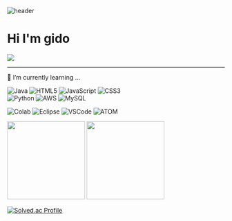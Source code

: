 ![header](https://capsule-render.vercel.app/api?type=wave&color=c0d6e4&text=Hello!World!&fontColor=CDA56D)
<br>
<h1>Hi I'm gido</h1>

<a href="https://hits.seeyoufarm.com"><img src="https://hits.seeyoufarm.com/api/count/incr/badge.svg?url=https%3A%2F%2Fgithub.com%2Fgidopa&count_bg=%2379C83D&title_bg=%23555555&icon=java.svg&icon_color=%23E7E7E7&title=hits&edge_flat=false"/></a>

<hr>

🌱 I’m currently learning ...
<div>
	
![Java](https://img.shields.io/badge/java-%23ED8B00.svg?style=for-the-badge&logo=java&logoColor=white)
	![HTML5](https://img.shields.io/badge/html5-%23E34F26.svg?style=for-the-badge&logo=html5&logoColor=white)
 	![JavaScript](https://img.shields.io/badge/javascript-%23323330.svg?style=for-the-badge&logo=javascript&logoColor=%23F7DF1E)
  	![CSS3](https://img.shields.io/badge/css3-%231572B6.svg?style=for-the-badge&logo=css3&logoColor=white)
<br>
 ![Python](https://img.shields.io/badge/python-3670A0?style=for-the-badge&logo=python&logoColor=ffdd54)
 ![AWS](https://img.shields.io/badge/AWS-%23FF9900.svg?style=for-the-badge&logo=amazon-aws&logoColor=white)
![MySQL](https://img.shields.io/badge/mysql-%2300f.svg?style=for-the-badge&logo=mysql&logoColor=white)
</div>
<p>
	
![Colab](https://img.shields.io/badge/Colab-F9AB00?style=for-the-badge&logo=googlecolab&color=525252)
![Eclipse](https://img.shields.io/badge/Eclipse-2C2255?style=for-the-badge&logo=eclipse&logoColor=white)
![VSCode](https://img.shields.io/badge/Visual_Studio_Code-0078D4?style=for-the-badge&logo=visual%20studio%20code&logoColor=white)
![ATOM](https://img.shields.io/badge/Atom-66595C?style=for-the-badge&logo=Atom&logoColor=white)
</p>

<p>
  <img height="180em" src="https://github-readme-stats.vercel.app/api?username=gidopa&show_icons=true&include_all_commits=true&bg_color=30,e96443,904e95&title_color=fff&text_color=fff">
  <img height="180em" src="https://github-readme-stats.vercel.app/api/top-langs/?username=gidopa&layout=compact&bg_color=30,e96443,904e95&title_color=fff&text_color=fff">
</p>

 
[![Solved.ac Profile](http://mazassumnida.wtf/api/generate_badge?boj=jdm2131)](https://solved.ac/jdm2131)

<!--
**gidopa/gidopa** is a ✨ _special_ ✨ repository because its `README.md` (this file) appears on your GitHub profile.

Here are some ideas to get you started:

- 🔭 I’m currently working on ...
- 🌱 I’m currently learning ...
- 👯 I’m looking to collaborate on ...
- 🤔 I’m looking for help with ...
- 💬 Ask me about ...
- 📫 How to reach me: ...
- 😄 Pronouns: ...
- ⚡ Fun fact: ...
-->
